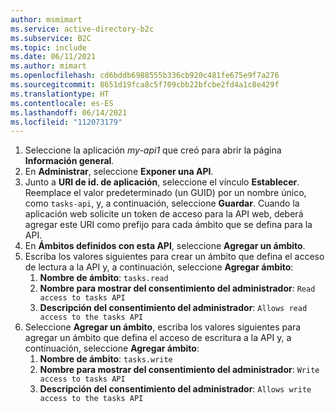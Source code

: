 ```yaml
---
author: msmimart
ms.service: active-directory-b2c
ms.subservice: B2C
ms.topic: include
ms.date: 06/11/2021
ms.author: mimart
ms.openlocfilehash: cd6bddb6988555b336cb920c481fe675e9f7a276
ms.sourcegitcommit: 8651d19fca8c5f709cbb22bfcbe2fd4a1c8e429f
ms.translationtype: HT
ms.contentlocale: es-ES
ms.lasthandoff: 06/14/2021
ms.locfileid: "112073179"
---
```

1. Seleccione la aplicación *my-api1* que creó para abrir la página **Información general**.
1. En **Administrar**, seleccione **Exponer una API**.
1. Junto a **URI de id. de aplicación**, seleccione el vínculo **Establecer**. Reemplace el valor predeterminado (un GUID) por un nombre único, como `tasks-api`, y, a continuación, seleccione **Guardar**. Cuando la aplicación web solicite un token de acceso para la API web, deberá agregar este URI como prefijo para cada ámbito que se defina para la API.
1. En **Ámbitos definidos con esta API**, seleccione **Agregar un ámbito**.
1. Escriba los valores siguientes para crear un ámbito que defina el acceso de lectura a la API y, a continuación, seleccione **Agregar ámbito**:
    1. **Nombre de ámbito**: `tasks.read`
    1. **Nombre para mostrar del consentimiento del administrador**: `Read access to tasks API`
    1. **Descripción del consentimiento del administrador**: `Allows read access to the tasks API`
1. Seleccione **Agregar un ámbito**, escriba los valores siguientes para agregar un ámbito que defina el acceso de escritura a la API y, a continuación, seleccione **Agregar ámbito**:
    1. **Nombre de ámbito**: `tasks.write`
    1. **Nombre para mostrar del consentimiento del administrador**: `Write access to tasks API`
    1. **Descripción del consentimiento del administrador**: `Allows write access to the tasks API`
